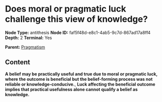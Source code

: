 # Does moral or pragmatic luck challenge this view of knowledge?

**Node Type:** antithesis
**Node ID:** faf5f48d-e8c1-4ab5-9c7d-867ad17a8ff4
**Depth:** 2
**Terminal:** Yes

**Parent:** [Pragmatism](pragmatism.md)

## Content

**A belief may be practically useful and true due to moral or pragmatic luck, where the outcome is beneficial but the belief-forming process was not reliable or knowledge-conducive.**, **Luck affecting the beneficial outcome implies that practical usefulness alone cannot qualify a belief as knowledge.**
